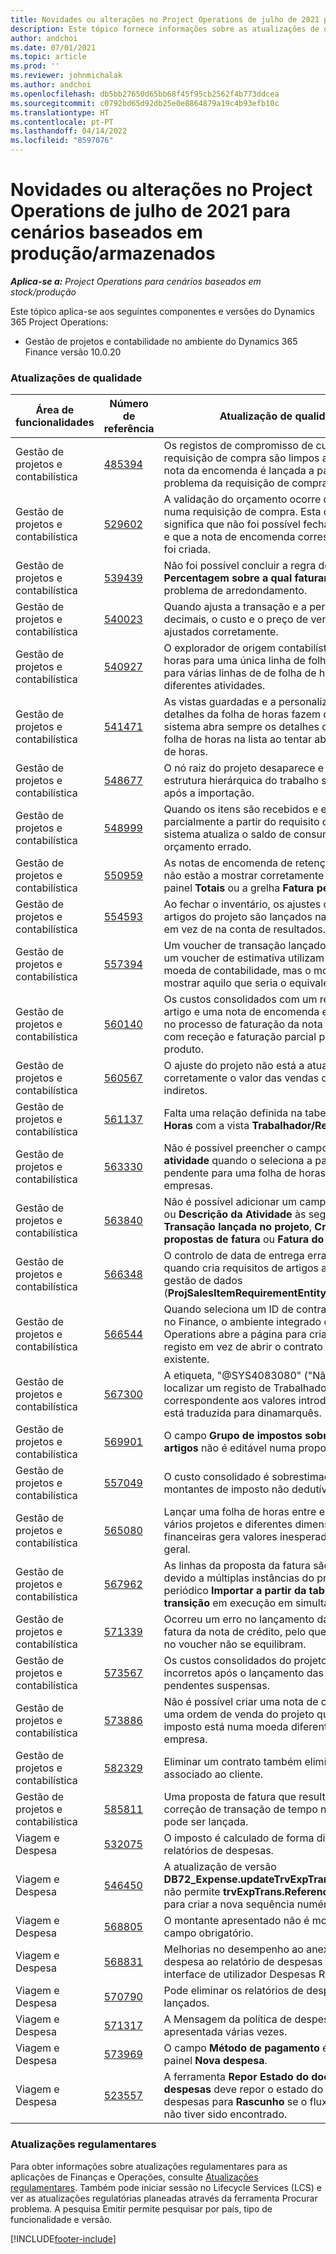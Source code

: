 ```yaml
---
title: Novidades ou alterações no Project Operations de julho de 2021 para cenários baseados em produção/armazenados
description: Este tópico fornece informações sobre as atualizações de qualidade disponíveis na versão de julho de 2021 do Project Operations para cenários baseados produção/armazenados.
author: andchoi
ms.date: 07/01/2021
ms.topic: article
ms.prod: ''
ms.reviewer: johnmichalak
ms.author: andchoi
ms.openlocfilehash: db5bb27650d65bb68f45f95cb2562f4b773ddcea
ms.sourcegitcommit: c0792bd65d92db25e0e8864879a19c4b93efb10c
ms.translationtype: HT
ms.contentlocale: pt-PT
ms.lasthandoff: 04/14/2022
ms.locfileid: "8597076"
---
```

# <a name="whats-new-or-changed-in-project-operations-july-2021-for-stockedproduction-based-scenarios"></a>Novidades ou alterações no Project Operations de julho de 2021 para cenários baseados em produção/armazenados

_**Aplica-se a:** Project Operations para cenários baseados em stock/produção_

Este tópico aplica-se aos seguintes componentes e versões do Dynamics 365 Project Operations:

- Gestão de projetos e contabilidade no ambiente do Dynamics 365 Finance versão 10.0.20
 
### <a name="quality-updates"></a>Atualizações de qualidade
                                                                                                                                                                                  
| Área de funcionalidades                      | Número de referência| Atualização de qualidade                                                                                                                                                                          |
|-----------------------------------|--------|---------------------------------------------------------------------------------------------------------------------------------------------------------------------------------|
| Gestão de projetos e contabilística | [485394](https://fix.lcs.dynamics.com/Issue/Details/?bugId=485394) | Os registos de compromisso de custos de uma requisição de compra são limpos assim que a nota da encomenda é lançada a partir do problema da requisição de compra.                                                                           |
| Gestão de projetos e contabilística | [529602](https://fix.lcs.dynamics.com/Issue/Details/?bugId=529602) | A validação do orçamento ocorre duas vezes numa requisição de compra. Esta duplicação significa que não foi possível fechar a requisição e que a nota de encomenda correspondente não foi criada.                                                                                                                        |
| Gestão de projetos e contabilística | [539439](https://fix.lcs.dynamics.com/Issue/Details/?bugId=539439) | Não foi possível concluir a regra de faturação **Percentagem sobre a qual faturar** devido a um problema de arredondamento.                                                                              |
| Gestão de projetos e contabilística | [540023](https://fix.lcs.dynamics.com/Issue/Details/?bugId=540023) | Quando ajusta a transação e a percentagem tem decimais, o custo e o preço de vendas não são ajustados corretamente.                                      |
| Gestão de projetos e contabilística | [540927](https://fix.lcs.dynamics.com/Issue/Details/?bugId=540927) | O explorador de origem contabilística mostra horas para uma única linha de folha de horas para várias linhas de de folha de horas com diferentes atividades.                                      |
| Gestão de projetos e contabilística | [541471](https://fix.lcs.dynamics.com/Issue/Details/?bugId=541471) | As vistas guardadas e a personalização dos detalhes da folha de horas fazem com que o sistema abra sempre os detalhes da primeira folha de horas na lista ao tentar abrir uma folha de horas.  |
| Gestão de projetos e contabilística | [548677](https://fix.lcs.dynamics.com/Issue/Details/?bugId=548677) | O nó raiz do projeto desaparece e os registos da estrutura hierárquica do trabalho são eliminados após a importação.                                                                                             |
| Gestão de projetos e contabilística | [548999](https://fix.lcs.dynamics.com/Issue/Details/?bugId=548999) | Quando os itens são recebidos e emitidos parcialmente a partir do requisito do item, o sistema atualiza o saldo de consumo do orçamento errado. |
| Gestão de projetos e contabilística | [550959](https://fix.lcs.dynamics.com/Issue/Details/?bugId=550959) | As notas de encomenda de retenção do projeto não estão a mostrar corretamente os totais no painel **Totais** ou a grelha **Fatura pendente**.                                                                  |
| Gestão de projetos e contabilística | [554593](https://fix.lcs.dynamics.com/Issue/Details/?bugId=554593) | Ao fechar o inventário, os ajustes de custos de artigos do projeto são lançados na conta do saldo em vez de na conta de resultados.                                                            |
| Gestão de projetos e contabilística | [557394](https://fix.lcs.dynamics.com/Issue/Details/?bugId=557394) | Um voucher de transação lançado no projeto e um voucher de estimativa utilizam USD como moeda de contabilidade, mas o montante está a mostrar aquilo que seria o equivalente em CAD.              |
| Gestão de projetos e contabilística | [560140](https://fix.lcs.dynamics.com/Issue/Details/?bugId=560140) | Os custos consolidados com um requisito de artigo e uma nota de encomenda estão errados no processo de faturação da nota de encomenda com receção e faturação parcial parciais do produto.       |
| Gestão de projetos e contabilística | [560567](https://fix.lcs.dynamics.com/Issue/Details/?bugId=560567) | O ajuste do projeto não está a atualizar corretamente o valor das vendas com custos indiretos.                                                                                    |
| Gestão de projetos e contabilística | [561137](https://fix.lcs.dynamics.com/Issue/Details/?bugId=561137) | Falta uma relação definida na tabela **Folha de Horas** com a vista **Trabalhador/Recurso**.                                                                                   |
| Gestão de projetos e contabilística | [563330](https://fix.lcs.dynamics.com/Issue/Details/?bugId=563330) | Não é possível preencher o campo **Número de atividade** quando o seleciona a partir do menu pendente para uma folha de horas entre empresas.                                                                 |
| Gestão de projetos e contabilística | [563840](https://fix.lcs.dynamics.com/Issue/Details/?bugId=563840) | Não é possível adicionar um campo **Finalidade** ou **Descrição da Atividade** às seguintes páginas: **Transação lançada no projeto**, **Criação de propostas de fatura** ou **Fatura do projeto**.  |
| Gestão de projetos e contabilística | [566348](https://fix.lcs.dynamics.com/Issue/Details/?bugId=566348) | O controlo de data de entrega errado é fornecido quando cria requisitos de artigos ao utilizar a gestão de dados (**ProjSalesItemRequirementEntity**).                                              |
| Gestão de projetos e contabilística | [566544](https://fix.lcs.dynamics.com/Issue/Details/?bugId=566544) | Quando seleciona um ID de contrato de projeto no Finance, o ambiente integrado do Project Operations abre a página para criar um novo registo em vez de abrir o contrato de projeto existente.                                                                                                                 |
| Gestão de projetos e contabilística | [567300](https://fix.lcs.dynamics.com/Issue/Details/?bugId=567300) |  A etiqueta, "@SYS4083080" ("Não é possível localizar um registo de Trabalhador exclusivo correspondente aos valores introduzidos”) não está traduzida para dinamarquês.                                |
| Gestão de projetos e contabilística | [569901](https://fix.lcs.dynamics.com/Issue/Details/?bugId=569901) | O campo **Grupo de impostos sobre vendas de artigos** não é editável numa proposta de fatura.                                                                               |
| Gestão de projetos e contabilística | [557049](https://fix.lcs.dynamics.com/Issue/Details/?bugId=557049) | O custo consolidado é sobrestimado com montantes de imposto não dedutíveis.                                                                                                    |
| Gestão de projetos e contabilística | [565080](https://fix.lcs.dynamics.com/Issue/Details/?bugId=565080) | Lançar uma folha de horas entre empresas com vários projetos e diferentes dimensões financeiras gera valores inesperados no razão geral.                             |
| Gestão de projetos e contabilística | [567962](https://fix.lcs.dynamics.com/Issue/Details/?bugId=567962) | As linhas da proposta da fatura são duplicadas devido a múltiplas instâncias do processo periódico **Importar a partir da tabela de transição** em execução em simultâneo.                                      |
| Gestão de projetos e contabilística | [571339](https://fix.lcs.dynamics.com/Issue/Details/?bugId=571339) | Ocorreu um erro no lançamento da proposta de fatura da nota de crédito, pelo que as transações no voucher não se equilibram.    |
| Gestão de projetos e contabilística | [573567](https://fix.lcs.dynamics.com/Issue/Details/?bugId=573567) | Os custos consolidados do projeto ficam incorretos após o lançamento das faturas pendentes suspensas.                                                                             |
| Gestão de projetos e contabilística | [573886](https://fix.lcs.dynamics.com/Issue/Details/?bugId=573886) | Não é possível criar uma nota de crédito para uma ordem de venda do projeto quando o imposto está numa moeda diferente da moeda da empresa.                                      |
| Gestão de projetos e contabilística | [582329](https://fix.lcs.dynamics.com/Issue/Details/?bugId=582329) | Eliminar um contrato também elimina o endereço associado ao cliente.                                                                                     |
| Gestão de projetos e contabilística | [585811](https://fix.lcs.dynamics.com/Issue/Details/?bugId=585811) | Uma proposta de fatura que resulte de uma correção de transação de tempo negativa não pode ser lançada.                                                                    |
| Viagem e Despesa                  | [532075](https://fix.lcs.dynamics.com/Issue/Details/?bugId=532075) | O imposto é calculado de forma diferente nos relatórios de despesas.                                                                                                                  |
| Viagem e Despesa                  | [546450](https://fix.lcs.dynamics.com/Issue/Details/?bugId=546450) | A atualização de versão **DB72_Expense.updateTrvExpTransProjTransId()** não permite **trvExpTrans.ReferenceDataAreaId** para criar a nova sequência numérica.                    |
| Viagem e Despesa                  | [568805](https://fix.lcs.dynamics.com/Issue/Details/?bugId=568805) | O montante apresentado não é mostrado com o campo obrigatório.                                                                                                             |
| Viagem e Despesa                  | [568831](https://fix.lcs.dynamics.com/Issue/Details/?bugId=568831) | Melhorias no desempenho ao anexar uma despesa ao relatório de despesas através da interface de utilizador Despesas Reinventados.                                                            |
| Viagem e Despesa                  | [570790](https://fix.lcs.dynamics.com/Issue/Details/?bugId=570790) | Pode eliminar os relatórios de despesas lançados.                                                                                           |
| Viagem e Despesa                  | [571317](https://fix.lcs.dynamics.com/Issue/Details/?bugId=571317) | A Mensagem da política de despesas é apresentada várias vezes.                                                                                                       |
| Viagem e Despesa                  | [573969](https://fix.lcs.dynamics.com/Issue/Details/?bugId=573969) | O campo **Método de pagamento** é incluído no painel **Nova despesa**.                                                                                                      |
| Viagem e Despesa                  | [523557](https://fix.lcs.dynamics.com/Issue/Details/?bugId=523557) | A ferramenta **Repor Estado do documento de despesas** deve repor o estado do relatório de despesas para **Rascunho** se o fluxo de trabalho não tiver sido encontrado. 

### <a name="regulatory-updates"></a>Atualizações regulamentares
Para obter informações sobre atualizações regulamentares para as aplicações de Finanças e Operações, consulte [Atualizações regulamentares](/dynamics365/finance/localizations/regulatory-updates). Também pode iniciar sessão no Lifecycle Services (LCS) e ver as atualizações regulatórias planeadas através da ferramenta Procurar problema. A pesquisa Emitir permite pesquisar por país, tipo de funcionalidade e versão.


[!INCLUDE[footer-include](../../includes/footer-banner.md)]

